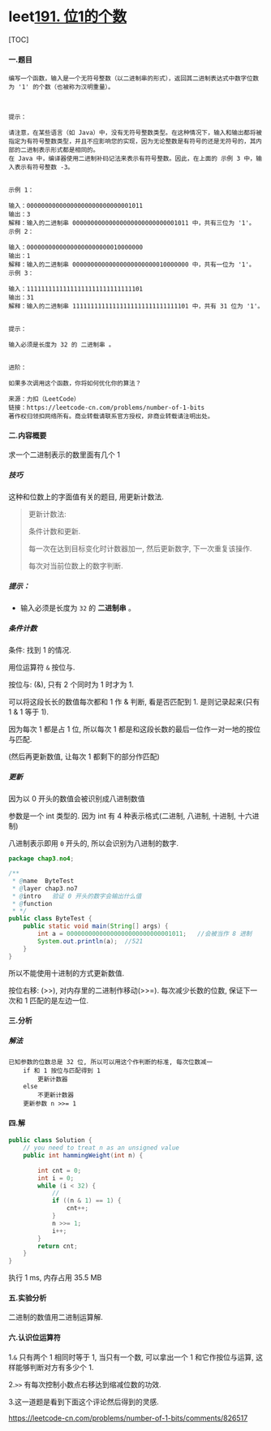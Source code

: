 # leet[191. 位1的个数](https://leetcode-cn.com/problems/number-of-1-bits/)

[TOC]

#### 一.题目

```
编写一个函数，输入是一个无符号整数（以二进制串的形式），返回其二进制表达式中数字位数为 '1' 的个数（也被称为汉明重量）。

 

提示：

请注意，在某些语言（如 Java）中，没有无符号整数类型。在这种情况下，输入和输出都将被指定为有符号整数类型，并且不应影响您的实现，因为无论整数是有符号的还是无符号的，其内部的二进制表示形式都是相同的。
在 Java 中，编译器使用二进制补码记法来表示有符号整数。因此，在上面的 示例 3 中，输入表示有符号整数 -3。
 

示例 1：

输入：00000000000000000000000000001011
输出：3
解释：输入的二进制串 00000000000000000000000000001011 中，共有三位为 '1'。
示例 2：

输入：00000000000000000000000010000000
输出：1
解释：输入的二进制串 00000000000000000000000010000000 中，共有一位为 '1'。
示例 3：

输入：11111111111111111111111111111101
输出：31
解释：输入的二进制串 11111111111111111111111111111101 中，共有 31 位为 '1'。
 

提示：

输入必须是长度为 32 的 二进制串 。
 

进阶：

如果多次调用这个函数，你将如何优化你的算法？

来源：力扣（LeetCode）
链接：https://leetcode-cn.com/problems/number-of-1-bits
著作权归领扣网络所有。商业转载请联系官方授权，非商业转载请注明出处。
```



#### 二.内容概要

求一个二进制表示的数里面有几个 1

##### 技巧

这种和位数上的字面值有关的题目, 用更新计数法.

> 更新计数法: 
>
> 条件计数和更新.
>
> 每一次在达到目标变化时计数器加一, 然后更新数字, 下一次重复该操作.
>
> 每次对当前位数上的数字判断.



##### **提示：**

- 输入必须是长度为 `32` 的 **二进制串** 。



##### 条件计数

条件: 找到 1 的情况.

用位运算符 `&` 按位与.

按位与: (&), 只有 2 个同时为 1 时才为 1.

可以将这段长长的数值每次都和 1 作 & 判断, 看是否匹配到 1. 是则记录起来(只有 1 & 1 等于 1).

因为每次 1 都是占 1 位, 所以每次 1 都是和这段长数的最后一位作一对一地的按位与匹配.



(然后再更新数值, 让每次 1 都剩下的部分作匹配)



##### 更新

因为以 0 开头的数值会被识别成八进制数值



参数是一个 int 类型的. 因为 int 有 4 种表示格式(二进制, 八进制, 十进制, 十六进制)

八进制表示即用 `0` 开头的, 所以会识别为八进制的数字.

```java
package chap3.no4;

/**
 * @name  ByteTest
 * @layer chap3.no7
 * @intro	验证 0 开头的数字会输出什么值
 * @function
 * */
public class ByteTest {
	public static void main(String[] args) {
		int a = 00000000000000000000000000001011;	//会被当作 8 进制
		System.out.println(a); 	//521
	}
}
```

所以不能使用十进制的方式更新数值.

按位右移: (>>), 对内存里的二进制作移动(>>=). 每次减少长数的位数, 保证下一次和 1 匹配的是左边一位.



#### 三.分析

##### 解法

```
已知参数的位数总是 32 位, 所以可以用这个作判断的标准, 每次位数减一
	if 和 1 按位与匹配得到 1 
		更新计数器
	else
		不更新计数器
	更新参数 n >>= 1
```



#### 四.解

```java
public class Solution {
    // you need to treat n as an unsigned value
    public int hammingWeight(int n) {
                
        int cnt = 0;
        int i = 0;
        while (i < 32) {                       
            //
            if ((n & 1) == 1) {
                cnt++;
            }                
            n >>= 1;
            i++;
        }
        return cnt;
    }
}
```

执行 1 ms, 内存占用 35.5 MB



#### 五.实验分析

二进制的数值用二进制运算解.



#### 六.认识位运算符

1.`&` 只有两个 1 相同时等于 1, 当只有一个数, 可以拿出一个 1 和它作按位与运算, 这样能够判断对方有多少个 1.

2.`>>` 有每次控制小数点右移达到缩减位数的功效.

3.这一道题是看到下面这个评论然后得到的灵感.

https://leetcode-cn.com/problems/number-of-1-bits/comments/826517